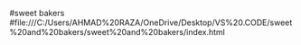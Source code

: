 #sweet bakers
#file:///C:/Users/AHMAD%20RAZA/OneDrive/Desktop/VS%20.CODE/sweet%20and%20bakers/sweet%20and%20bakers/index.html
